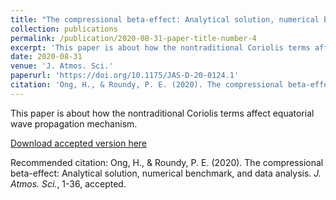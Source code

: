 ```yaml
---
title: "The compressional beta-effect: Analytical solution, numerical benchmark, and data analysis"
collection: publications
permalink: /publication/2020-08-31-paper-title-number-4
excerpt: 'This paper is about how the nontraditional Coriolis terms affect equatorial wave propagation mechanism.'
date: 2020-08-31
venue: 'J. Atmos. Sci.'
paperurl: 'https://doi.org/10.1175/JAS-D-20-0124.1'
citation: 'Ong, H., & Roundy, P. E. (2020). The compressional beta-effect: Analytical solution, numerical benchmark, and data analysis. <i>J. Atmos. Sci.</i>, 1-36, accepted.'
---
```

This paper is about how the nontraditional Coriolis terms affect equatorial wave propagation mechanism.

[Download accepted version here](https://doi.org/10.1175/JAS-D-20-0124.1)

Recommended citation: Ong, H., & Roundy, P. E. (2020). The compressional beta-effect: Analytical solution, numerical benchmark, and data analysis. <i>J. Atmos. Sci.</i>, 1-36, accepted.
